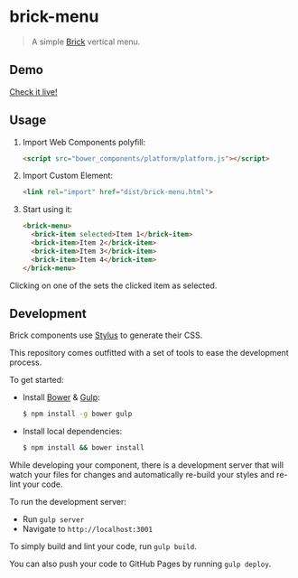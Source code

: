 # brick-menu

> A simple [Brick](https://github.com/mozbrick/brick/) vertical menu.

## Demo

[Check it live!](http://mozbrick.github.io/brick-menu)

## Usage

1. Import Web Components polyfill:

    ```html
    <script src="bower_components/platform/platform.js"></script>
    ```

2. Import Custom Element:

    ```html
    <link rel="import" href="dist/brick-menu.html">
    ```

3. Start using it:

    ```html
    <brick-menu>
      <brick-item selected>Item 1</brick-item>
      <brick-item>Item 2</brick-item>
      <brick-item>Item 3</brick-item>
      <brick-item>Item 4</brick-item>
    </brick-menu>
    ```
  Clicking on one of the <brick-items> sets the clicked item as selected.

## Development

Brick components use [Stylus](http://learnboost.github.com/stylus/) to generate their CSS.

This repository comes outfitted with a set of tools to ease the development process.

To get started:

* Install [Bower](http://bower.io/) & [Gulp](http://gulpjs.com/):

    ```sh
    $ npm install -g bower gulp
    ```

* Install local dependencies:

    ```sh
    $ npm install && bower install
    ```

While developing your component, there is a development server that will watch your files for changes and automatically re-build your styles and re-lint your code.

To run the development server:

* Run `gulp server`
* Navigate to `http://localhost:3001`

To simply build and lint your code, run `gulp build`.

You can also push your code to GitHub Pages by running `gulp deploy`.
